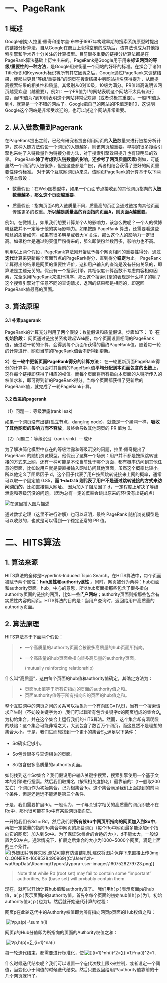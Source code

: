 # 一、PageRank

## 1 概述
Google创始人拉里·佩奇和谢尔盖·布林于1997年构建早期的搜索系统原型时提出的链接分析算法，自从Google在商业上获得空前的成功后，该算法也成为其他搜索引擎和学术界十分关注的计算模型。目前很多重要的链接分析算法都是在PageRank算法基础上衍生出来的。PageRank是Google用于用来**标识网页的等级/重要性的一种方法**，是Google用来衡量一个网站的好坏的标准。在揉合了诸如Title标识和Keywords标识等所有其它因素之后，Google通过PageRank来调整结果，使那些更具“等级/重要性”的网页在搜索结果中另网站排名获得提升，从而提高搜索结果的相关性和质量。其级别从0到10级，10级为满分。PR值越高说明该网页越受欢迎（越重要）。例如：一个PR值为1的网站表明这个网站不太具有流行度，而PR值为7到10则表明这个网站非常受欢迎（或者说极其重要）。一般PR值达到4，就算是一个不错的网站了。Google把自己的网站的PR值定到10，这说明Google这个网站是非常受欢迎的，也可以说这个网站非常重要。

## 2. 从入链数量到Pagerank

在PageRank提出之前，已经有研究者提出利用网页的**入链**数量来进行链接分析计算，这种入链方法假设一个网页的入链越多，则该网页越重要。早期的很多搜索引擎也采纳了入链数量作为链接分析方法，对于搜索引擎效果提升也有较明显的效果。 PageRank**除了考虑到入链数量的影响，还参考了网页质量因素**(例如，可能虽然一个网页的入链很多，但是这些都是广告)，两者相结合获得了更好的网页重要性评价标准。
对于某个互联网网页A来说，该网页PageRank的计算基于以下两个基本假设：

- 数量假设：在Web图模型中，如果一个页面节点接收到的其他网页指向的**入链数量越多，那么这个页面越重要**。

- 质量假设：指向页面A的入链质量不同，质量高的页面会通过链接向其他页面传递更多的权重。**所以越是质量高的页面指向页面A，则页面A越重要**。

例如，在微博上，如果我们想要计算某个人的影响力，该怎么做呢？一个人的微博粉丝数并不一定等于他的实际影响力。如果按照 PageRank 算法，还需要看这些粉丝的质量如何。如果有很多明星或者大 V 关注，那么这个人的影响力一定很高。如果粉丝是通过购买僵尸粉得来的，那么即使粉丝数再多，影响力也不高。

利用以上两个假设，PageRank算法刚开始赋予每个网页相同的重要性得分，通过**迭代**计算来更新每个页面节点的PageRank得分，直到得分**稳定**为止。 PageRank计算得出的结果是网页的重要性评价，这和用户输入的查询是没有任何关系的，即算法是主题无关的。假设有一个搜索引擎，其相似度计算函数不考虑内容相似因素，完全采用PageRank来进行排序，那么这个搜索引擎的表现是什么样子的呢？这个搜索引擎对于任意不同的查询请求，返回的结果都是相同的，即返回PageRank值最高的页面。

## 3. 算法原理
#### 3.1 朴素pagerank

PageRank的计算充分利用了两个假设：数量假设和质量假设。步骤如下：
 **1）在初始阶段：** 网页通过链接关系构建起Web图，每个页面设置相同的PageRank值，通过若干轮的计算，会得到每个页面所获得的最终PageRank值。随着每一轮的计算进行，网页当前的PageRank值会不断得到更新。



 **2）在一轮中更新页面PageRank得分的计算方法：** 在一轮更新页面PageRank得分的计算中，每个页面将其当前的PageRank值**平均分配到本页面包含的出链**上，这样每个链接即获得了相应的权值。而每个页面将所有指向本页面的入链所传入的权值求和，即可得到新的PageRank得分。当每个页面都获得了更新后的PageRank值，就完成了一轮PageRank计算。

#### 3.2 改进的pagerank

（1）问题一：等级泄露(rank leak)

 如果一个网页没有出链(孤立节点，dangling node)，就像是一个黑洞一样，**吸收了其他网页的影响力而不释放**，最终会导致其他网页的 PR 值为 0。

（2）问题二：等级沉没（rank sink）-- 成环

为了解决简化模型中存在的等级泄露和等级沉没的问题，拉里·佩奇提出了 PageRank 的随机浏览模型。他假设了这样一个场景：用户并不都是按照跳转链接的方式来上网，还有一种可能是不论当前处于哪个页面，都有概率访问到其他任意的页面，比如说用户就是要直接输入网址访问其他页面，虽然这个概率比较小。
所以他定义了阻尼因子 d，这个因子代表了用户按照跳转链接来上网的概率，通常可以取一个固定值 0.85，**而 1-d=0.15 则代表了用户不是通过跳转链接的方式来访问网页的**，比如直接输入网址。
因为加入了阻尼因子 d，一定程度上解决了等级泄露和等级沉没的问题。（因为总有一定的概率会跳出原来的环\没有出链的点）

![在这里插入图片描述](https://img-blog.csdnimg.cn/20201221134355221.png?x-oss-process=image/watermark,type_ZmFuZ3poZW5naGVpdGk,shadow_10,text_aHR0cHM6Ly9ibG9nLmNzZG4ubmV0L3dlaXhpbl80MTMzMjAwOQ==,size_16,color_FFFFFF,t_70)

通过数学定理（这里不进行讲解）也可以证明，最终 PageRank 随机浏览模型是可以收敛的，也就是可以得到一个稳定正常的 PR 值。





# 二、HITS算法
## 1. 算法来源
HITS算法的全称是Hyperlink-Induced Topic Search。在HITS算法中，每个页面被赋予两个属性：**hub属性和authority属性** 。同时，网页被分为两种：hub页面和authority页面。hub，中心的意思，所以hub页面指那些包含了很多指向authority页面的链接的网页，比如一些**门户网站**；authority页面则指那些包含有实质性内容的网页。HITS算法的目的是：当用户查询时，返回给用户高质量的authority页面。

## 2. 算法原理

HITS算法基于下面两个假设：

> - 一个高质量的authority页面会被很多高质量的hub页面所指向。
>
> - 一个高质量的hub页面会指向很多高质量的authority页面。
>
>   (mutually reinforcing relationship)

什么叫“高质量”，这由每个页面的hub值和authority值确定。其确定方法为：

> - 页面hub值等于所有它指向的页面的authority值之和。
> - 页面authority值等于所有指向它的页面的hub值之和。

整个互联网中的网页之间的关系可以抽象为一个有向图G=(V,E)，当有一个搜索请求产生时（不妨设关键字为σ）,我们可以取所有包含关键字σ的网页组成的集合$Q_σ$为初始集合，并在这个集合上运行我们的HITS算法。然而，这个集合却有着明显的缺陷：这个集合可能非常之大，大到包含了数百万个网页，而这显然不是理想的集合大小。于是，我们进而想找到一个更小的集合$S_σ$,满足以下条件：

- Sσ确实足够小。

- Sσ包含很多与查询相关的页面。

- Sσ包含很多高质量的authority页面。

如何找到这个Sσ集合？我们假设用户输入关键字搜索，搜索引擎使用一个基于文本的引擎进行搜索。然后我们取排名（按照相关度排名）最靠前的t（t一般取200左右）个网页作为初始集合，记为根集合Rσ。这个集合满足我们上面提到的前两个条件，但是还远远不能满足第三个条件。

于是，我们需要扩展Rσ。一般认为，一个与关键字相关的高质量的网页即使不在Rσ中，那也很可能在Rσ中有某些网页指向它。

一开始我们令Sσ = Rσ。然后我们将**所有被Rσ中网页所指向的网页加入到Sσ中**，再把一定数量的指向Rσ集合中网页的那些网页（每个Rσ中网页最多能添加d个指向它的网页）加入到Sσ中。为了保证Sσ集合的合适的大小，d不能太大，一般设置为50左右。通常情况下，扩展之后集合的大小为1000~5000个网页，满足上面的三个条件。
![[外链图片转存失败,源站可能有防盗链机制,建议将图片保存下来直接上传(img-QLQ6NERX-1608528490969)(C:\Users\zh-wa\AppData\Roaming\Typora\typora-user-images\1607528279723.png)]](https://img-blog.csdnimg.cn/20201221134800581.png?x-oss-process=image/watermark,type_ZmFuZ3poZW5naGVpdGk,shadow_10,text_aHR0cHM6Ly9ibG9nLmNzZG4ubmV0L3dlaXhpbl80MTMzMjAwOQ==,size_16,color_FFFFFF,t_70)

> Note that while Rσ (root set) may fail to contain some “important” authorities, Sσ (base set) will probably contain them.



现在，就可以开始计算hub值和authority值了。
我们用h( p )表示页面p的hub值，a( p )表示页面p的authority值。首先令每个页面的初始hub值h( p )为1，初始authority值a( p )也为1。然后就开始迭代计算的过程：

网页p在此轮迭代中的Authority权值即为所有指向网页p页面的Hub权值之和：

​                                                                                        ![∀p,a(p)=\sum h(i)](https://www.zhihu.com/equation?tex=%E2%88%80p%2Ca(p)%3D%5Csum%20h(i))  

网页p的Hub分值即为所指向的页面的Authority权值之和：

​                                                                                ![∀p,h(p)=∑_{i=1}^na(i)](https://www.zhihu.com/equation?tex=%E2%88%80p%2Ch(p)%3D%E2%88%91_%7Bi%3D1%7D%5Ena(i))  


每一轮迭代结束，都需要进行标准化，使  ![∑_{i=1}^nh(i)^2=∑_{i=1}^na(i)^2=1](https://www.zhihu.com/equation?tex=%E2%88%91_%7Bi%3D1%7D%5Enh(i)%5E2%3D%E2%88%91_%7Bi%3D1%7D%5Ena(i)%5E2%3D1)  .

什么时候迭代结束呢？我们可以设置一个迭代次数上限k来控制，或者设定一个阈值，当变化小于阈值的时候迭代结束。然后只要返回给用户authority值靠前的十几个网页就行了。